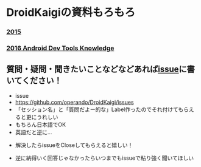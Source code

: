 # DroidKaigiの資料もろもろ

### [2015](./2015/README.md)

### [2016 Android Dev Tools Knowledge](https://github.com/operando/DroidKaigi/tree/master/2016/android_dev_tools_knowledge)

## 質問・疑問・聞きたいことなどなどあれば[issue](https://github.com/operando/DroidKaigi/issues)に書いてください！

* issue
 * https://github.com/operando/DroidKaigi/issues
* 「セッション名」と「質問だよー的な」Label作ったのでそれ付けてもらえると更にうれしい
* もちろん日本語でOK
 * 英語だと逆に...
+ 解決したらissueをCloseしてもらえると嬉しい！
 * 逆に納得いく回答じゃなかったらいつまでもissueで粘り強く聞いてほしい
